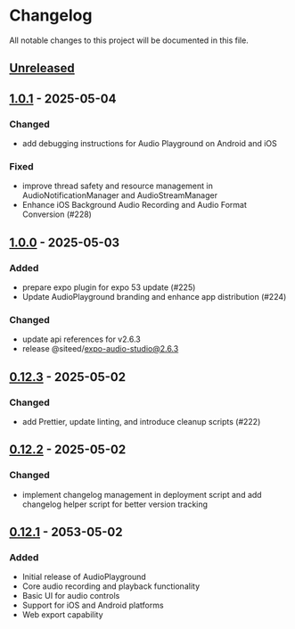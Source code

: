 # Changelog

All notable changes to this project will be documented in this file.

## [Unreleased]


## [1.0.1] - 2025-05-04

### Changed
- add debugging instructions for Audio Playground on Android and iOS

### Fixed
- improve thread safety and resource management in AudioNotificationManager and AudioStreamManager
- Enhance iOS Background Audio Recording and Audio Format Conversion (#228)


## [1.0.0] - 2025-05-03

### Added
- prepare expo plugin for expo 53 update (#225)
- Update AudioPlayground branding and enhance app distribution (#224)

### Changed
- update api references for v2.6.3
- release @siteed/expo-audio-studio@2.6.3


## [0.12.3] - 2025-05-02

### Changed
- add Prettier, update linting, and introduce cleanup scripts (#222)

## [0.12.2] - 2025-05-02

### Changed
- implement changelog management in deployment script and add changelog helper script for better version tracking

## [0.12.1] - 2053-05-02

### Added
- Initial release of AudioPlayground
- Core audio recording and playback functionality
- Basic UI for audio controls
- Support for iOS and Android platforms
- Web export capability





[unreleased]: https://github.com/deeeed/expo-audio-stream/compare/audio-playground@1.0.1...HEAD
[1.0.1]: https://github.com/deeeed/expo-audio-stream/compare/audio-playground@1.0.0...audio-playground@1.0.1
[1.0.0]: https://github.com/deeeed/expo-audio-stream/compare/audio-playground@0.12.3...audio-playground@1.0.0
[0.12.3]: https://github.com/deeeed/expo-audio-stream/compare/audio-playground@0.12.2...audio-playground@0.12.3
[0.12.2]: https://github.com/deeeed/expo-audio-stream/compare/audio-playground@0.12.1...audio-playground@0.12.2
[0.12.1]: https://github.com/deeeed/expo-audio-stream/releases/tag/audio-playground@0.12.1
